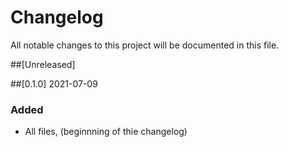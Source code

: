# Changelog
All notable changes to this project will be documented in this file.


##[Unreleased]

##[0.1.0] 2021-07-09
### Added
- All files, (beginnning of thie changelog)
